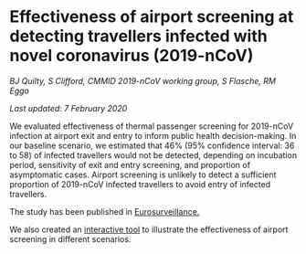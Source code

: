 # Effectiveness of airport screening at detecting travellers infected with novel coronavirus (2019-nCoV)

*BJ Quilty, S Clifford, CMMID 2019-nCoV working group, S Flasche, RM Eggo*

*Last updated: 7 February 2020*

We evaluated effectiveness of thermal passenger screening for 2019-nCoV infection at airport exit and entry to inform public health decision-making. In our baseline scenario, we estimated that 46% (95% confidence interval: 36 to 58) of infected travellers would not be detected, depending on incubation period, sensitivity of exit and entry screening, and proportion of asymptomatic cases. Airport screening is unlikely to detect a sufficient proportion of 2019-nCoV infected travellers to avoid entry of infected travellers.

The study has been published in [Eurosurveillance.](https://www.eurosurveillance.org/content/10.2807/1560-7917.ES.2020.25.5.2000080)

We also created an [interactive tool](https://cmmid-lshtm.shinyapps.io/traveller_screening/) to illustrate the effectiveness of airport screening in different scenarios.
